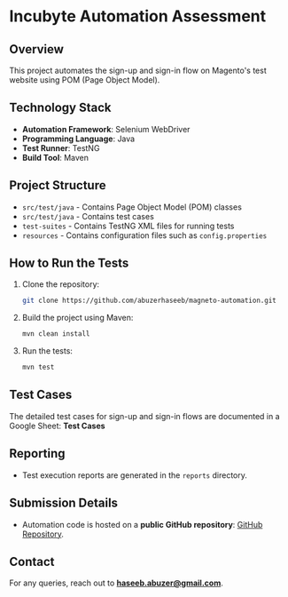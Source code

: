 # Incubyte Automation Assessment

## Overview
This project automates the sign-up and sign-in flow on Magento's test website using POM (Page Object Model).

## Technology Stack
- **Automation Framework**: Selenium WebDriver
- **Programming Language**: Java
- **Test Runner**: TestNG
- **Build Tool**: Maven

## Project Structure
- `src/test/java` - Contains Page Object Model (POM) classes
- `src/test/java` - Contains test cases
- `test-suites` - Contains TestNG XML files for running tests
- `resources` - Contains configuration files such as `config.properties`

## How to Run the Tests
1. Clone the repository:
   ```sh
   git clone https://github.com/abuzerhaseeb/magneto-automation.git
      ```
2. Build the project using Maven:
   ```sh
   mvn clean install
   ```
3. Run the tests:
   ```sh
   mvn test
   ```

## Test Cases
The detailed test cases for sign-up and sign-in flows are documented in a Google Sheet: **Test Cases**

## Reporting
- Test execution reports are generated in the `reports` directory.

## Submission Details
- Automation code is hosted on a **public GitHub repository**: [GitHub Repository](https://github.com/abuzerhaseeb/magneto-automation.git).

## Contact
For any queries, reach out to **haseeb.abuzer@gmail.com**.

